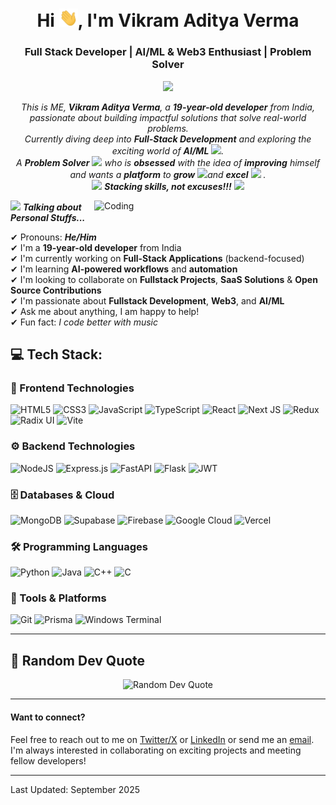 

<h1 align="center">Hi <img src="https://raw.githubusercontent.com/ABSphreak/ABSphreak/master/gifs/Hi.gif" width="30px">, I'm Vikram Aditya Verma</h1>
<h3 align="center">Full Stack Developer | AI/ML & Web3 Enthusiast | Problem Solver</h3>

<div align="center">
  <img src="https://readme-typing-svg.vercel.app/?lines=Building%20Impactful%20Solutions;Always%20Learning%20%7C%20Always%20Growing;Passionate%20About%20Tech&center=true&width=380&height=50">
</div>



<p align="center">
  <em>
    This is ME, <b>Vikram Aditya Verma</b>, a <b>19-year-old developer</b> from India, passionate about building impactful solutions that solve real-world problems. <br>
    Currently diving deep into <b>Full-Stack Development</b> and exploring the exciting world of <b>AI/ML</b> <img src="https://github.com/TheDudeThatCode/TheDudeThatCode/blob/master/Assets/Developer.gif" width="30px">. <br>
    A <b>Problem Solver</b>&nbsp;<img src="https://github.com/TheDudeThatCode/TheDudeThatCode/blob/master/Assets/Designer.gif" width="36px">&nbsp;who is <b>obsessed</b>
    with the idea of <b>improving</b> himself and wants a <b>platform</b> to 
    <b>grow</b> <img src="https://github.com/TheDudeThatCode/TheDudeThatCode/blob/master/Assets/Rocket.gif" width="18px">and 
    <b>excel</b> <img src="https://github.com/TheDudeThatCode/TheDudeThatCode/blob/master/Assets/Medal.gif" width="20px">&nbsp;.
  </em> 
  <br>
  <img src="https://media.giphy.com/media/VgCDAzcKvsR6OM0uWg/giphy.gif" width="50" /> <b><i>Stacking skills, not excuses!!!</i></b> <img src="https://media.giphy.com/media/7j2hfyeVcDtf2/giphy.gif" width="50" />
</p>

<img align="right" width="370px" alt="Coding" src="https://media.giphy.com/media/3ohs4BSacFKI7A717y/giphy.gif" />

<img width="30px" src="https://media.giphy.com/media/ObNTw8Uzwy6KQ/giphy.gif">&nbsp;**_Talking about Personal Stuffs..._**

✔ Pronouns: **_He/Him_** <br>
✔ I'm a **19-year-old developer** from India<br>
✔ I'm currently working on **Full-Stack Applications** (backend-focused)<br>
✔ I'm learning **AI-powered workflows** and **automation**<br>
✔ I'm looking to collaborate on **Fullstack Projects**, **SaaS Solutions** & **Open Source Contributions**<br>
✔ I'm passionate about **Fullstack Development**, **Web3**, and **AI/ML**<br>
✔ Ask me about anything, I am happy to help!<br>
✔ Fun fact: _I code better with music_ <br>


## 💻 Tech Stack:

### 🎨 Frontend Technologies
![HTML5](https://img.shields.io/badge/html5-%23E34F26.svg?style=plastic&logo=html5&logoColor=white) ![CSS3](https://img.shields.io/badge/css3-%231572B6.svg?style=plastic&logo=css3&logoColor=white) ![JavaScript](https://img.shields.io/badge/javascript-%23323330.svg?style=plastic&logo=javascript&logoColor=%23F7DF1E) ![TypeScript](https://img.shields.io/badge/typescript-%23007ACC.svg?style=plastic&logo=typescript&logoColor=white) ![React](https://img.shields.io/badge/react-%2320232a.svg?style=plastic&logo=react&logoColor=%2361DAFB) ![Next JS](https://img.shields.io/badge/Next-black?style=plastic&logo=next.js&logoColor=white) ![Redux](https://img.shields.io/badge/redux-%23593d88.svg?style=plastic&logo=redux&logoColor=white) ![Radix UI](https://img.shields.io/badge/radix%20ui-161618.svg?style=plastic&logo=radix-ui&logoColor=white) ![Vite](https://img.shields.io/badge/vite-%23646CFF.svg?style=plastic&logo=vite&logoColor=white)

### ⚙️ Backend Technologies
![NodeJS](https://img.shields.io/badge/node.js-6DA55F?style=plastic&logo=node.js&logoColor=white) ![Express.js](https://img.shields.io/badge/express.js-%23404d59.svg?style=plastic&logo=express&logoColor=%2361DAFB) ![FastAPI](https://img.shields.io/badge/FastAPI-005571?style=plastic&logo=fastapi) ![Flask](https://img.shields.io/badge/flask-%23000.svg?style=plastic&logo=flask&logoColor=white) ![JWT](https://img.shields.io/badge/JWT-black?style=plastic&logo=JSON%20web%20tokens)

### 🗄️ Databases & Cloud
![MongoDB](https://img.shields.io/badge/MongoDB-%234ea94b.svg?style=plastic&logo=mongodb&logoColor=white) ![Supabase](https://img.shields.io/badge/Supabase-3ECF8E?style=plastic&logo=supabase&logoColor=white) ![Firebase](https://img.shields.io/badge/firebase-a08021?style=plastic&logo=firebase&logoColor=ffcd34) ![Google Cloud](https://img.shields.io/badge/GoogleCloud-%234285F4.svg?style=plastic&logo=google-cloud&logoColor=white) ![Vercel](https://img.shields.io/badge/vercel-%23000000.svg?style=plastic&logo=vercel&logoColor=white)

### 🛠️ Programming Languages
![Python](https://img.shields.io/badge/python-3670A0?style=plastic&logo=python&logoColor=ffdd54) ![Java](https://img.shields.io/badge/java-%23ED8B00.svg?style=plastic&logo=openjdk&logoColor=white) ![C++](https://img.shields.io/badge/c++-%2300599C.svg?style=plastic&logo=c%2B%2B&logoColor=white) ![C](https://img.shields.io/badge/c-%2300599C.svg?style=plastic&logo=c&logoColor=white)

### 🔧 Tools & Platforms
![Git](https://img.shields.io/badge/git-%23F05033.svg?style=plastic&logo=git&logoColor=white) ![Prisma](https://img.shields.io/badge/Prisma-3982CE?style=plastic&logo=Prisma&logoColor=white) ![Windows Terminal](https://img.shields.io/badge/Windows%20Terminal-%234D4D4D.svg?style=plastic&logo=windows-terminal&logoColor=white)

<hr>




## 💭 Random Dev Quote

<div align="center">
  <img src="https://quotes-github-readme.vercel.app/api?type=horizontal&theme=gruvbox" alt="Random Dev Quote" />
</div>

---

#### Want to connect?

Feel free to reach out to me on [Twitter/X](https://x.com/ViXkrm) or [LinkedIn](https://www.linkedin.com/in/vikram-aditya-verma-b80561367/) or send me an [email](mailto:vikramadityaverma87@gmail.com). I'm always interested in collaborating on exciting projects and meeting fellow developers!

---

Last Updated: September 2025
